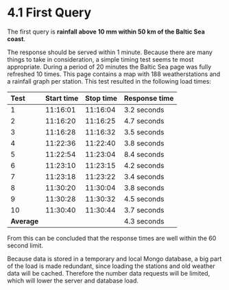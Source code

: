 # 4.1 First Query

The first query is __rainfall above 10 mm within 50 km of the Baltic Sea coast__.

The response should be served within 1 minute. Because there are many things to take in consideration, a simple timing test seems te most appropriate. During a period of 20 minutes the Baltic Sea page was fully refreshed 10 times. This page contains a map with 188 weatherstations and a rainfall graph per station. This test resulted in the following load times:

| Test        | Start time | Stop time | Response time |
| :----       | :----      | :----     | :----         |
| 1           | 11:16:01   | 11:16:04  | 3.2 seconds   |
| 2           | 11:16:20   | 11:16:25  | 4.7 seconds   |
| 3           | 11:16:28   | 11:16:32  | 3.5 seconds   |
| 4           | 11:22:36   | 11:22:40  | 3.8 seconds   |
| 5           | 11:22:54   | 11:23:04  | 8.4 seconds   |
| 6           | 11:23:10   | 11:23:15  | 4.2 seconds   |
| 7           | 11:23:18   | 11:23:22  | 3.4 seconds   |
| 8           | 11:30:20   | 11:30:04  | 3.8 seconds   |
| 9           | 11:30:28   | 11:30:32  | 4.5 seconds   |
| 10          | 11:30:40   | 11:30:44  | 3.7 seconds   |
| __Average__ |            |           | 4.3 seconds   |

From this can be concluded that the response times are well within the 60 second limit.

Because data is stored in a temporary and local Mongo database, a big part of the load is made redundant, since loading the stations and old weather data will be cached. Therefore the number data requests will be limited, which will lower the server and database load.
